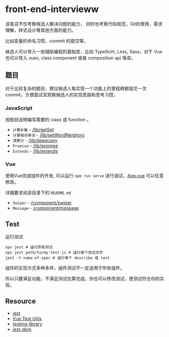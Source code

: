 # front-end-intervieww
该笔试不仅考察候选人解决问题的能力， 同时也考察代码规范，Git的使用，需求理解，样式设计等其他方面的能力。

比如变量的命名习惯，commit 的提交等。

候选人可以导入一些辅助编程的基础库，比如 TypeScirt, Less, Sass，对于 Vue 也可以导入 vuex, class component 或者 composition api 等库。
## 题目
对于比较复杂的题目，建议候选人每实现一个功能上的里程碑都提交一次commit，方便面试官观察候选人的实现思路和思考习惯。
### JavaScript
按题目说明编写需要的 class 或 function 。

- `计算补集` - [/lib/getSet](./src/lib/getSet/index.js)
- `计算相邻单词` - [/lib/getWordNeighors](./src/lib/getWordNeighors/index.js)
- `深拷贝` - [/lib/deepcopy](./src/lib/deepcopy/index.js)
- `Promise` - [/lib/promise](./src/lib/promise/index.js)
- `Extends` - [/lib/extends](./src/lib/extends/index.js)

### Vue
使用Vue完成组件的开发, 可以运行 `npm run serve` 进行调试，[App.vue](./src/App.vue) 可以任意修改。

详细要求阅读目录下的 `README.md`
- `Swiper` - [/component/swiper](./src/components/swiper/README.md)
- `Message` - [/component/message](./src/components/message/README.md)

## Test
运行测试
```
npx jest # 运行所有测试
npx jest path/to/my-test.js # 运行单个测试文件
jest -t name-of-spec # 运行单个 describe 或 test
```
组件的实现方式多种多样，组件测试不一定适用于所有组件。

所以只要满足功能，不满足测试也算完成。你也可以修改测试，使测试符合你的实现。
## Resource
- [jest](https://jestjs.io/zh-Hans/)
- [Vue Test Utils](https://v1.test-utils.vuejs.org/zh/)
- [testing-library](https://testing-library.com/docs/vue-testing-library/intro)
- [jest-dom](https://testing-library.com/docs/ecosystem-jest-dom/)
